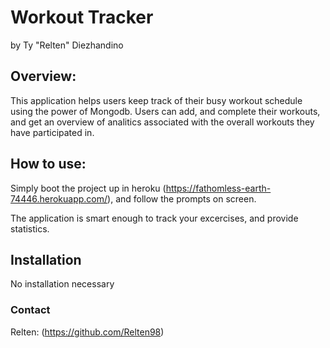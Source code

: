 # Workout Tracker
by Ty "Relten" Diezhandino

## Overview:
This application helps users keep track of their busy workout schedule using the power of Mongodb. Users can add, and complete their workouts, and get an overview of analitics associated with the overall workouts they have participated in.

## How to use:
Simply boot the project up in heroku (https://fathomless-earth-74446.herokuapp.com/), and follow the prompts on screen.

The application is smart enough to track your excercises, and provide statistics.

## Installation
No installation necessary

### Contact
Relten: (https://github.com/Relten98)
